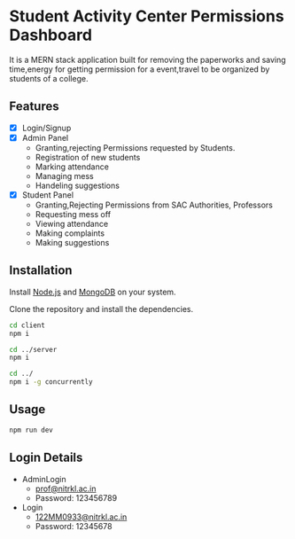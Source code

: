 # Student Activity Center Permissions Dashboard
It is a MERN stack application built for removing the paperworks and saving time,energy for getting permission for a event,travel to be organized by students of a college.

## Features

- [x] Login/Signup
- [x] Admin Panel
    - Granting,rejecting Permissions requested by Students.
    - Registration of new students
    - Marking attendance
    - Managing mess
    - Handeling suggestions
- [x] Student Panel
    - Granting,Rejecting Permissions from SAC Authorities, Professors
    - Requesting mess off
    - Viewing attendance
    - Making complaints
    - Making suggestions

## Installation
Install [Node.js](https://nodejs.org/en/download) and [MongoDB](https://www.mongodb.com/try/download/community) on your system.

Clone the repository and install the dependencies.
```sh
cd client
npm i
```
```sh
cd ../server
npm i
```

```sh
cd ../
npm i -g concurrently
```

## Usage

```sh
npm run dev
```

## Login Details
- AdminLogin
    - prof@nitrkl.ac.in
    - Password: 123456789
- Login
    - 122MM0933@nitrkl.ac.in
    - Password: 12345678

